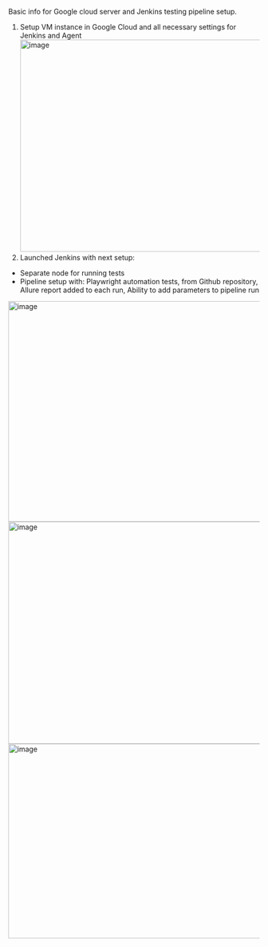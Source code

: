 Basic info for Google cloud server and Jenkins testing pipeline setup.
1) Setup VM instance in Google Cloud and all necessary settings for Jenkins and Agent
   <img width="679" height="425" alt="image" src="https://github.com/user-attachments/assets/c1d5a5fb-da8e-43b4-80e4-a435b4d1a6c0" />
2) Launched Jenkins with next setup:
- Separate node for running tests
- Pipeline setup with:
    Playwright automation tests, from Github repository, 
    Allure report added to each run, 
    Ability to add parameters to pipeline run

<img width="956" height="442" alt="image" src="https://github.com/user-attachments/assets/9d005ec1-427a-45eb-8d7d-7d76e217a8da" />
<img width="947" height="445" alt="image" src="https://github.com/user-attachments/assets/9b235040-2b6d-4f25-a9a0-ed863f3eac62" />
<img width="656" height="390" alt="image" src="https://github.com/user-attachments/assets/ebaa5ba8-34e6-4774-80b7-9752ebcb4b45" />


